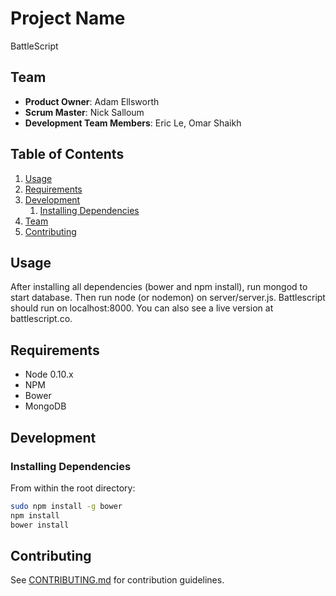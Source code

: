 # Project Name

BattleScript

## Team

  - __Product Owner__: Adam Ellsworth
  - __Scrum Master__: Nick Salloum
  - __Development Team Members__: Eric Le, Omar Shaikh

## Table of Contents

1. [Usage](#Usage)
1. [Requirements](#requirements)
1. [Development](#development)
    1. [Installing Dependencies](#installing-dependencies)
1. [Team](#team)
1. [Contributing](#contributing)

## Usage

After installing all dependencies (bower and npm install), run mongod to start database. Then run node (or nodemon) on server/server.js. Battlescript should run on localhost:8000. You can also see a live version at battlescript.co.

## Requirements

- Node 0.10.x
- NPM
- Bower
- MongoDB

## Development

### Installing Dependencies

From within the root directory:

```sh
sudo npm install -g bower
npm install
bower install
```


## Contributing

See [CONTRIBUTING.md](CONTRIBUTING.md) for contribution guidelines.
